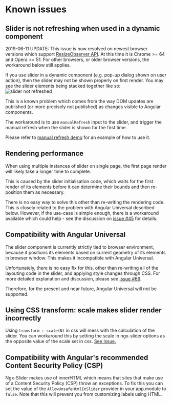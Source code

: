 # Known issues

## Slider is not refreshing when used in a dynamic component

2019-06-11 UPDATE: This issue is now resolved on newest browser versions which support [ResizeObserver API](https://developer.mozilla.org/en-US/docs/Web/API/ResizeObserver). At this time it is Chrome >= 64 and Opera >= 51. For other browsers, or older browser versions, the workaround below still applies.

If you use slider in a dynamic component (e.g. pop-up dialog shown on user action), then the slider may not be shown properly on first render. You may see the slider elements being stacked together like so:
![slider not refreshed](https://raw.githubusercontent.com/angular-slider/ngx-slider/master/assets/slider-not-refreshed.png)

This is a known problem which comes from the way DOM updates are published (or more precisely not published) as changes visible to Angular components.

The workaround is to use `manualRefresh` input to the slider, and trigger the manual refresh when the slider is shown for the first time.

Please refer to [manual refresh demo](https://angular-slider.github.io/ngx-slider/demos#manual-refresh-slider) for an example of how to use it.

## Rendering performance

When using multiple instances of slider on single page, the first page render will likely take a longer time to complete.

This is caused by the slider initialisation code, which waits for the first render of its elements before it can determine their bounds and then re-position them as necessary.

There is no easy way to solve this other than re-writing the rendering code. This is closely related to the problem with Angular Universal described below. However, if the use-case is simple enough, there is a workaround available which could help - see the discussion on [issue #45](https://github.com/angular-slider/ngx-slider/issues/45) for details.

## Compatibility with Angular Universal

The slider component is currently strictly tied to browser environment, because it positions its elements based on current geometry of its elements in browser window. This makes it incompatible with Angular Universal.

Unfortunately, there is no easy fix for this, other than re-writing all of the layouting code in the slider, and applying style changes through CSS. For more detailed explanation and discussion, please see [issue #66](https://github.com/angular-slider/ngx-slider/issues/66).

Therefore, for the present and near future, Angular Universal will not be supported.

## Using CSS transform: scale makes slider render incorrectly 

Using `transform : scale(N)` in css will mess with the calculation of the slider. You can workaround this by setting the scale in ngx-slider options as the opposite value of the scale set in css. [See Issue.](https://github.com/angular-slider/ngx-slider/issues/367)

## Compatibility with Angular's recommended Content Security Policy (CSP)

Ngx-Slider makes use of innerHTML which means that sites that make use of a Content Security Policy (CSP) throw an exceptions. To fix this you can set the value of the `AllowUnsafeHtmlInSlider` provider in your app.module to `false`. Note that this will prevent you from customizing labels using HTML.